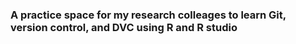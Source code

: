 ### A practice space for my research colleages to learn Git, version control, and DVC using R and R studio
